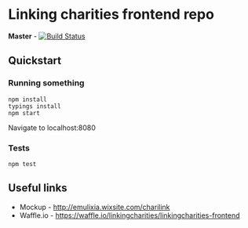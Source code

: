 # Linking charities frontend repo
**Master** - [![Build Status][travis-image]][travis-url]
## Quickstart
### Running something
```
npm install
typings install
npm start
```
Navigate to localhost:8080

### Tests
```
npm test
```

## Useful links
- Mockup - http://emulixia.wixsite.com/charilink
- Waffle.io - https://waffle.io/linkingcharities/linkingcharities-frontend


[travis-image]: https://travis-ci.org/linkingcharities/linkingcharities-frontend.svg?branch=master
[travis-url]: https://travis-ci.org/linkingcharities/linkingcharities-frontend/
